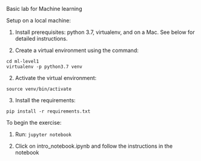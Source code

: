 Basic lab for Machine learning


Setup on a local machine:

1. Install prerequisites: python 3.7, virtualenv, and on a Mac. See below for detailed instructions.

1. Create a virtual environment using the command:
```
cd ml-level1
virtualenv -p python3.7 venv
```

2. Activate the virtual environment:
```
source venv/bin/activate
```
3. Install the requirements:
```
pip install -r requirements.txt
```

To begin the exercise:

1. Run: `jupyter notebook`

2. Click on intro_notebook.ipynb and follow the instructions in the notebook
